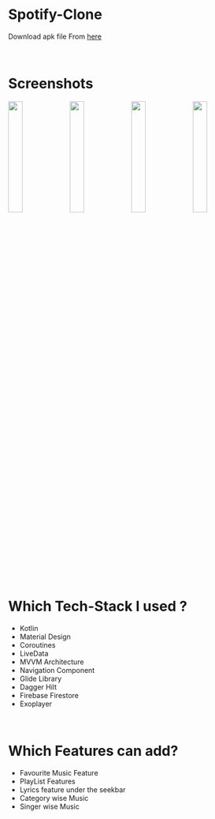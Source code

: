 # Spotify-Clone

Download apk file From [here](https://drive.google.com/file/d/1zxf4djPsPWtdxLPXIZlxjcERGDnAPdBJ/view?usp=sharing)

<br>

# Screenshots

<img src="https://user-images.githubusercontent.com/69643676/150332697-6a94c64e-8dde-4286-a8c6-bbfcc4b35bcd.jpg" 
style="width:24%;
       height:24%
       display: block;
       " />   <img src="https://user-images.githubusercontent.com/69643676/150332705-a1642848-3103-4bc1-8730-41a787724e35.jpg" 
style="width:24%;
       height:24%
       display: block;
       " />   <img src="https://user-images.githubusercontent.com/69643676/150333593-840811a7-3af9-459a-aa61-2fafa1f70353.jpg" 
style="width:24%;
       height:24%
       display: block;
       " />   <img src="https://user-images.githubusercontent.com/69643676/150333604-e1e352cf-844d-4d56-ad51-a24eb3785689.jpg" 
style="width:24%;
       height:24%
       display: block;
       " /> 

<br>

# Which Tech-Stack I used ?

- Kotlin
- Material Design
- Coroutines
- LiveData
- MVVM Architecture
- Navigation Component
- Glide Library
- Dagger Hilt
- Firebase Firestore
- Exoplayer

<br>

# Which Features can add?

- Favourite Music Feature
- PlayList Features
- Lyrics feature under the seekbar
- Category wise Music
- Singer wise Music
